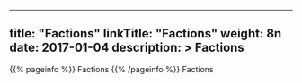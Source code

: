 
---
title: "Factions"
linkTitle: "Factions"
weight: 8n
date: 2017-01-04
description: >
 Factions
---

{{% pageinfo %}}
Factions
{{% /pageinfo %}}
Factions
